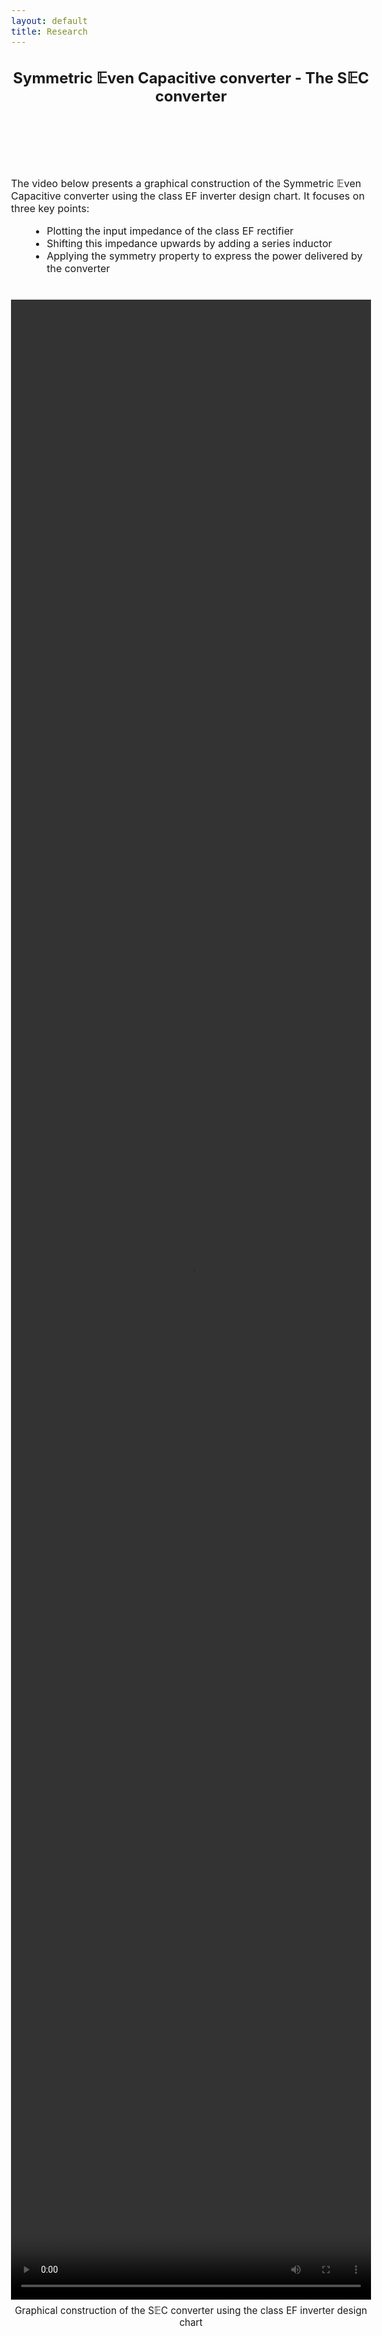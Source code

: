 ```yaml
---
layout: default
title: Research
---
```


<!-- Main title -->
<h2 style="text-align: center;">Symmetric 𝔼ven Capacitive converter - The S𝔼C converter</h2>

<script src="https://polyfill.io/v3/polyfill.min.js?features=es6"></script>
<script id="MathJax-script" async
        src="https://cdn.jsdelivr.net/npm/mathjax@3/es5/tex-mml-chtml.js">
</script>

<style>
  body {
    font-size: 1rem;
    /* pas de text-align global */
  }

  video {
    height: 80vh;    /* hauteur de la vidéo */
    width: auto;     /* largeur automatique pour garder le ratio */
    max-width: 100%; /* s'adapte à l'écran */
    display: block;
    margin: 0 auto;  /* centre uniquement la vidéo */
  }

  figcaption {
    text-align: center; /* caption centré sous la vidéo seulement */
    margin-top: 8px;
    font-size: 0.95rem;
  }

  ul {
    margin-left: 30px;
    max-width: 800px;
  }
</style>

<br><br><br><br>

<p>The video below presents a graphical construction of the Symmetric 𝔼ven Capacitive converter using the class EF inverter design chart. It focuses on three key points:</p>
<ul>
  <li>Plotting the input impedance of the class EF rectifier</li>
  <li>Shifting this impedance upwards by adding a series inductor</li>
  <li>Applying the symmetry property to express the power delivered by the converter</li>
</ul>

<figure style="margin:40px 0;">
  <video controls title="Graphical construction of the SEC converter">
    <source src="/assets/video/Symmetry_SEC.mp4" type="video/mp4">
    Your browser does not support the video tag.
  </video>
  <figcaption>
    Graphical construction of the S𝔼C converter using the class EF inverter design chart
  </figcaption>
</figure>
